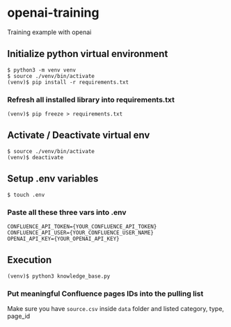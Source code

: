 # openai-training
Training example with openai

## Initialize python virtual environment

    $ python3 -m venv venv
    $ source ./venv/bin/activate
    (venv)$ pip install -r requirements.txt

### Refresh all installed library into requirements.txt

    (venv)$ pip freeze > requirements.txt

## Activate / Deactivate virtual env

    $ source ./venv/bin/activate
    (venv)$ deactivate

## Setup .env variables

    $ touch .env

### Paste all these three vars into .env

    CONFLUENCE_API_TOKEN={YOUR_CONFLUENCE_API_TOKEN}
    CONFLUENCE_API_USER={YOUR_CONFLUENCE_USER_NAME}
    OPENAI_API_KEY={YOUR_OPENAI_API_KEY}

## Execution

    (venv)$ python3 knowledge_base.py

### Put meaningful Confluence pages IDs into the pulling list
Make sure you have `source.csv` inside `data` folder and listed category, type, page_id
